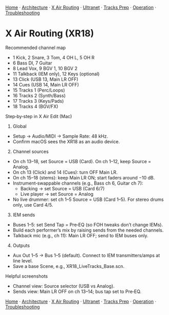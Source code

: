 [Home](../README.md) · [Architecture](architecture.md) · [X Air Routing](xair-routing.md) · [Ultranet](ultranet-routing.md) · [Tracks Prep](tracks-prep.md) · [Operation](operation.md) · [Troubleshooting](troubleshooting.md)

# X Air Routing (XR18)

Recommended channel map
- 1 Kick, 2 Snare, 3 Tom, 4 OH L, 5 OH R
- 6 Bass DI, 7 Guitar
- 8 Lead Vox, 9 BGV 1, 10 BGV 2
- 11 Talkback (IEM only), 12 Keys (optional)
- 13 Click (USB 13, Main LR OFF)
- 14 Cues (USB 14, Main LR OFF)
- 15 Tracks 1 (Perc/Loops)
- 16 Tracks 2 (Synth/Bass)
- 17 Tracks 3 (Keys/Pads)
- 18 Tracks 4 (BGV/FX)

Step‑by‑step in X Air Edit (Mac)
1) Global
- Setup → Audio/MIDI → Sample Rate: 48 kHz.
- Confirm macOS sees the XR18 as an audio device.

2) Channel sources
- On ch 13–18, set Source = USB (Card). On ch 1–12, keep Source = Analog.
- On ch 13 (Click) and 14 (Cues): turn OFF Main LR.
- On ch 15–18 (stems): keep Main LR ON; start faders around −10 dB.
- Instrument‑swappable channels (e.g., Bass ch 6, Guitar ch 7):
  - Backing → set Source = USB (Card 6/7)
  - Live player → set Source = Analog
- No live drummer: set ch 1–5 Source = USB (Card 1–5). For stereo drums only, use Card 4/5.

3) IEM sends
- Buses 1–5: set Send Tap = Pre‑EQ (so FOH tweaks don’t change IEMs).
- Build each performer’s mix by raising sends from the needed channels.
- Talkback mic (e.g., ch 11): Main LR OFF; send to IEM buses only.

4) Outputs
- Aux Out 1–5 → Bus 1–5 (default). Connect to IEM transmitters/amps at line level.
- Save a base Scene, e.g., XR18_LiveTracks_Base.scn.

Helpful screenshots
- Channel view: Source selector (USB vs Analog).
- Sends view: Main LR OFF on ch 13–14; bus tap set to Pre‑EQ.

[Home](../README.md) · [Architecture](architecture.md) · [X Air Routing](xair-routing.md) · [Ultranet](ultranet-routing.md) · [Tracks Prep](tracks-prep.md) · [Operation](operation.md) · [Troubleshooting](troubleshooting.md)

